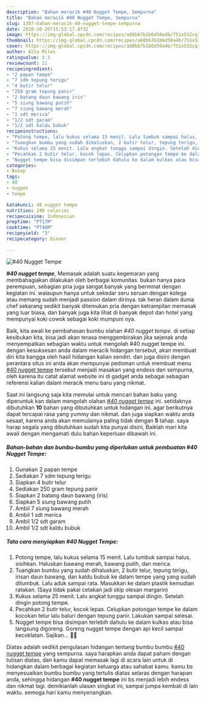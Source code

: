 ```yaml
---
description: "Bahan meracik #40 Nugget Tempe, Sempurna"
title: "Bahan meracik #40 Nugget Tempe, Sempurna"
slug: 1307-bahan-meracik-40-nugget-tempe-sempurna
date: 2020-10-26T15:53:17.073Z
image: https://img-global.cpcdn.com/recipes/a88bb7b1b6d50a4b/751x532cq70/40-nugget-tempe-foto-resep-utama.jpg
thumbnail: https://img-global.cpcdn.com/recipes/a88bb7b1b6d50a4b/751x532cq70/40-nugget-tempe-foto-resep-utama.jpg
cover: https://img-global.cpcdn.com/recipes/a88bb7b1b6d50a4b/751x532cq70/40-nugget-tempe-foto-resep-utama.jpg
author: Alta Miles
ratingvalue: 3.3
reviewcount: 11
recipeingredient:
- "2 papan tempe"
- "7 sdm tepung terigu"
- "4 butir telur"
- "250 gram tepung panir"
- "2 batang daun bawang iris"
- "5 siung bawang putih"
- "7 siung bawang merah"
- "1 sdt merica"
- "1/2 sdt garam"
- "1/2 sdt kaldu bubuk"
recipeinstructions:
- "Potong tempe, lalu kukus selama 15 menit. Lalu tumbuk sampai halus, sisihkan. Haluskan bawang merah, bawang putih, dan merica."
- "Tuangkan bumbu yang sudah dihaluskan, 2 butir telur, tepung terigu, irisan daun bawang, dan kaldu bubuk ke dalam tempe yang yang sudah ditumbuk. Lalu aduk sampai rata. Masukkan ke dalam plastik kemudian ratakan. (Saya tidak pakai cetakan jadi skip olesan margarin)"
- "Kukus selama 25 menit. Lalu angkat tunggu sampai dingin. Setelah dingin potong tempe."
- "Pecahkan 2 butir telur, kocok lepas. Celupkan potongan tempe ke dalam kocokan telur lalu baluri dengan tepung panir. Lakukan sampai selesai."
- "Nugget tempe bisa disimpan terlebih dahulu ke dalam kulkas atau bisa langsung digoreng. Goreng nugget tempe dengan api kecil sampai kecoklatan. Sajikan... 👩‍🍳"
categories:
- Resep
tags:
- 40
- nugget
- tempe

katakunci: 40 nugget tempe 
nutrition: 240 calories
recipecuisine: Indonesian
preptime: "PT17M"
cooktime: "PT46M"
recipeyield: "3"
recipecategory: Dinner

---
```



![#40 Nugget Tempe](https://img-global.cpcdn.com/recipes/a88bb7b1b6d50a4b/751x532cq70/40-nugget-tempe-foto-resep-utama.jpg)

<b><i>#40 nugget tempe</i></b>, Memasak adalah suatu kegemaran yang membahagiakan dilakukan oleh berbagai komunitas. bukan hanya para perempuan, sebagian pria juga sangat banyak yang berminat dengan kegiatan ini. walaupun hanya untuk sekedar seru seruan dengan kolega atau memang sudah menjadi passion dalam dirinya. tak heran dalam dunia chef sekarang sedikit banyak ditemukan pria dengan ketrampilan memasak yang luar biasa, dan banyak juga kita lihat di banyak depot dan hotel yang mempunyai koki cowok sebagai koki mumpuni nya.



Baik, kita awali ke pembahasan bumbu olahan <i>#40 nugget tempe</i>. di setiap kesibukan kita, bisa jadi akan terasa menggembirakan jika sejenak anda menyempatkan sebagian waktu untuk mengolah #40 nugget tempe ini. dengan kesuksesan anda dalam meracik hidangan tersebut, akan membuat diri kita bangga oleh hasil hidangan kalian sendiri. dan juga disini dengan perantara situs ini anda akan mempunyai pedoman untuk membuat menu <u>#40 nugget tempe</u> tersebut menjadi masakan yang endess dan sempurna, oleh karena itu catat alamat website ini di gadget anda sebagai sebagian referensi kalian dalam meracik menu baru yang nikmat.


Saat ini langsung saja kita memulai untuk mencari bahan baku yang diperuntuk kan dalam mengolah olahan <u><i>#40 nugget tempe</i></u> ini. setidaknya dibutuhkan <b>10</b> bahan yang dibutuhkan untuk hidangan ini. agar berikutnya dapat tercapai rasa yang yummy dan nikmat. dan juga siapkan waktu anda sesaat, karena anda akan memulainya paling tidak dengan <b>5</b> tahap. saya harap segala yang dibutuhkan sudah kita punyai disini, Baiklah mari kita awali dengan mengamati dulu bahan keperluan dibawah ini.

<!--inarticleads1-->

##### Bahan-bahan dan bumbu-bumbu yang diperlukan untuk pembuatan #40 Nugget Tempe:

1. Gunakan 2 papan tempe
1. Sediakan 7 sdm tepung terigu
1. Siapkan 4 butir telur
1. Sediakan 250 gram tepung panir
1. Siapkan 2 batang daun bawang (iris)
1. Siapkan 5 siung bawang putih
1. Ambil 7 siung bawang merah
1. Ambil 1 sdt merica
1. Ambil 1/2 sdt garam
1. Ambil 1/2 sdt kaldu bubuk




<!--inarticleads2-->

##### Tata cara menyiapkan #40 Nugget Tempe:

1. Potong tempe, lalu kukus selama 15 menit. Lalu tumbuk sampai halus, sisihkan. Haluskan bawang merah, bawang putih, dan merica.
1. Tuangkan bumbu yang sudah dihaluskan, 2 butir telur, tepung terigu, irisan daun bawang, dan kaldu bubuk ke dalam tempe yang yang sudah ditumbuk. Lalu aduk sampai rata. Masukkan ke dalam plastik kemudian ratakan. (Saya tidak pakai cetakan jadi skip olesan margarin)
1. Kukus selama 25 menit. Lalu angkat tunggu sampai dingin. Setelah dingin potong tempe.
1. Pecahkan 2 butir telur, kocok lepas. Celupkan potongan tempe ke dalam kocokan telur lalu baluri dengan tepung panir. Lakukan sampai selesai.
1. Nugget tempe bisa disimpan terlebih dahulu ke dalam kulkas atau bisa langsung digoreng. Goreng nugget tempe dengan api kecil sampai kecoklatan. Sajikan... 👩‍🍳




Diatas adalah sedikit pengulasan hidangan tentang bumbu bumbu <u>#40 nugget tempe</u> yang sempurna. saya harapkan anda dapat paham dengan tulisan diatas, dan kamu dapat memasak lagi di acara lain untuk di hidangkan dalam berbagai kegiatan keluarga atau sahabat kamu. kamu bs menyesuaikan bumbu bumbu yang tertulis diatas selaras dengan harapan anda, sehingga hidangan <b>#40 nugget tempe</b> ini bs menjadi lebih endess dan nikmat lagi. demikianlah ulasan singkat ini, sampai jumpa kembali di lain waktu. semoga hari kamu menyenangkan.
